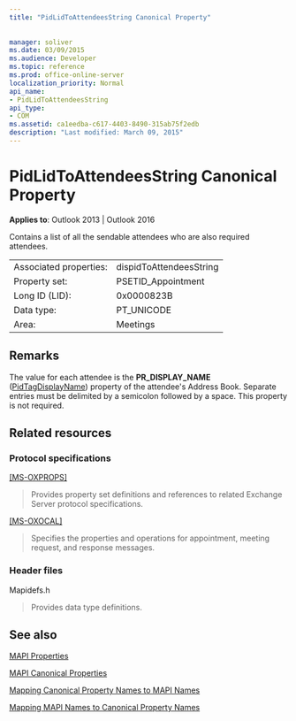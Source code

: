 ```yaml
---
title: "PidLidToAttendeesString Canonical Property"
 
 
manager: soliver
ms.date: 03/09/2015
ms.audience: Developer
ms.topic: reference
ms.prod: office-online-server
localization_priority: Normal
api_name:
- PidLidToAttendeesString
api_type:
- COM
ms.assetid: ca1eedba-c617-4403-8490-315ab75f2edb
description: "Last modified: March 09, 2015"
---
```


# PidLidToAttendeesString Canonical Property

  
  
**Applies to**: Outlook 2013 | Outlook 2016 
  
Contains a list of all the sendable attendees who are also required attendees.
  
|||
|:-----|:-----|
|Associated properties:  <br/> |dispidToAttendeesString  <br/> |
|Property set:  <br/> |PSETID_Appointment  <br/> |
|Long ID (LID):  <br/> |0x0000823B  <br/> |
|Data type:  <br/> |PT_UNICODE  <br/> |
|Area:  <br/> |Meetings  <br/> |
   
## Remarks

The value for each attendee is the **PR_DISPLAY_NAME** ([PidTagDisplayName](pidtagdisplayname-canonical-property.md)) property of the attendee's Address Book. Separate entries must be delimited by a semicolon followed by a space. This property is not required.
  
## Related resources

### Protocol specifications

[[MS-OXPROPS]](http://msdn.microsoft.com/library/f6ab1613-aefe-447d-a49c-18217230b148%28Office.15%29.aspx)
  
> Provides property set definitions and references to related Exchange Server protocol specifications.
    
[[MS-OXOCAL]](http://msdn.microsoft.com/library/09861fde-c8e4-4028-9346-e7c214cfdba1%28Office.15%29.aspx)
  
> Specifies the properties and operations for appointment, meeting request, and response messages.
    
### Header files

Mapidefs.h
  
> Provides data type definitions.
    
## See also



[MAPI Properties](mapi-properties.md)
  
[MAPI Canonical Properties](mapi-canonical-properties.md)
  
[Mapping Canonical Property Names to MAPI Names](mapping-canonical-property-names-to-mapi-names.md)
  
[Mapping MAPI Names to Canonical Property Names](mapping-mapi-names-to-canonical-property-names.md)

